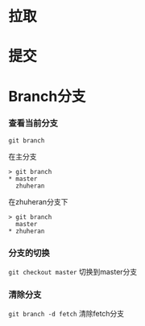 # 拉取
# 提交
# Branch分支
### 查看当前分支

```git branch```

在主分支
```
> git branch
* master
  zhuheran
```
在zhuheran分支下
```
> git branch
  master
* zhuheran
```
### 分支的切换
```git checkout master``` 切换到master分支

### 清除分支
```git branch -d fetch``` 清除fetch分支

